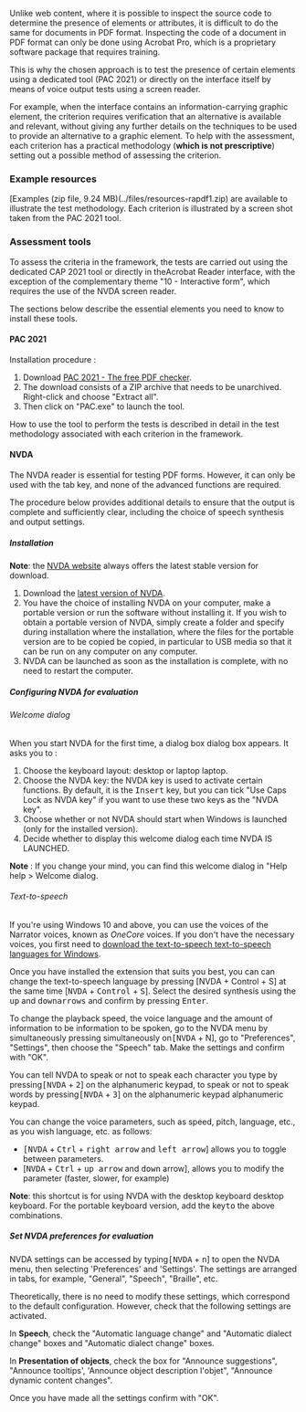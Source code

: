 Unlike web content, where it is possible to inspect the source code to determine the presence of elements or attributes, it is difficult to do the same for documents in PDF format.
Inspecting the code of a document in PDF format can only be done using <span lang="en">Acrobat Pro</span>, which is a proprietary software package that requires training. 

This is why the chosen approach is to test the presence of certain elements using a dedicated tool (PAC 2021) or directly on the interface itself by means of voice output tests using a screen reader.

For example, when the interface contains an information-carrying graphic element, the criterion requires verification that an alternative is available and relevant, without giving any further details on the techniques to be used to provide an alternative to a graphic element. To help with the assessment, each criterion has a practical methodology (**which is not prescriptive**) setting out a possible method of assessing the criterion.

### Example resources

[Examples (zip file, 9.24 MB)(../files/resources-rapdf1.zip) are available to illustrate the test methodology. Each criterion is illustrated by a screen shot taken from the PAC 2021 tool.


### Assessment tools

To assess the criteria in the framework, the tests are carried out using the dedicated CAP 2021 tool or directly in the<span lang="en">Acrobat Reader</span> interface, with the exception of the complementary theme "10 - Interactive form", which requires the use of the NVDA screen reader.

The sections below describe the essential elements you need to know to install these tools.

#### PAC 2021
Installation procedure :

1. Download [PAC 2021 - The free PDF checker](https://pdfua.foundation/fr/pac-2021-le-verificateur-pdf-gratuit/).
2. The download consists of a ZIP archive that needs to be unarchived. Right-click and choose "Extract all".
3. Then click on "PAC.exe" to launch the tool.

How to use the tool to perform the tests is described in detail in the test methodology associated with each criterion in the framework.

#### NVDA

The NVDA reader is essential for testing PDF forms. However, it can only be used with the tab key, and none of the advanced functions are required.

The procedure below provides additional details to ensure that the output is complete and sufficiently clear, including the choice of speech synthesis and output settings.

##### Installation

**Note**: the [NVDA website](https://www.nvda-fr.org/)
always offers the latest stable version for download.

1.  Download the [latest version of NVDA](https://www.nvda-fr.org/cat.php?id=2).
1.  You have the choice of installing NVDA on your computer,
    make a portable version or run the software without
    installing it. If you wish to obtain a portable version of
    NVDA, simply create a folder and specify during installation where the
    installation, where the files for the portable version are to be copied
    be copied, in particular to USB media so that it can be run on any computer
    on any computer.
1.  NVDA can be launched as soon as the installation is complete, with no need to restart the computer.

##### Configuring NVDA for evaluation

###### Welcome dialog

When you start NVDA for the first time, a dialog box
dialog box appears. It asks you to :

1.  Choose the keyboard layout: desktop or laptop
    laptop.
2.  Choose the NVDA key: the NVDA key is used to activate certain functions. By default, it is the <kbd>Insert</kbd> key, but you can tick "Use Caps Lock as NVDA key" if you want to use these two keys as the "NVDA key".
3.  Choose whether or not NVDA should start when Windows is launched
    (only for the installed version).
4.  Decide whether to display this welcome dialog each time
    NVDA IS LAUNCHED.

**Note** : If you change your mind, you can find this welcome dialog in "Help
help &gt; Welcome dialog.

###### Text-to-speech

If you're using Windows 10 and above, you can use the voices of the
Narrator voices, known as *OneCore* voices. If you don't have
the necessary voices, you first need to [download the text-to-speech
text-to-speech languages for
Windows](https://support.office.com/fr-fr/article/T%C3%A9l%C3%A9charger-les-langues-de-synth%C3%A8se-vocale-pour-Windows-10-d5a6b612-b3ae-423f-afa5-4f6caf1ec5d3).

Once you have installed the extension that suits you best, you can
can change the text-to-speech language by pressing [NVDA + Control + S] at the same time
[<kbd>NVDA</kbd> + <kbd>Control</kbd> + <kbd>S</kbd>]. Select the desired synthesis using the
<kbd>up</kbd> and <kbd>down</kbd><kbd>arrows</kbd> and confirm by pressing <kbd>Enter</kbd>.

To change the playback speed, the voice language and the amount of information to be
information to be spoken, go to the NVDA menu by simultaneously pressing
simultaneously on<kbd>[NVDA</kbd> + </kbd>N</kbd>], go to "Preferences",
"Settings", then choose the "Speech" tab. Make the
settings and confirm with "OK".

You can tell NVDA to speak or not to speak each character you type
by pressing<kbd>[NVDA</kbd> + <kbd>2</kbd>] on the alphanumeric keypad, to speak or not to speak
words by pressing<kbd>[NVDA</kbd> + <kbd>3</kbd>] on the alphanumeric keypad
alphanumeric keypad.

You can change the voice parameters, such as speed, pitch, language, etc., as you wish
language, etc. as follows:

-  <kbd>[NVDA</kbd> + <kbd>Ctrl</kbd> + <kbd>right arrow</kbd> and <kbd>left arrow</kbd>] allows you to
    toggle between parameters.
-   [<kbd>NVDA</kbd> + <kbd>Ctrl</kbd> + <kbd>up arrow</kbd> and <kbd>down</kbd> arrow], allows you to modify the
    parameter (faster, slower, for example)

**Note**: this shortcut is for using NVDA with the desktop keyboard
desktop keyboard. For the portable keyboard version, add the
key<kbd>to</kbd> the above combinations.

##### Set NVDA preferences for evaluation

NVDA settings can be accessed by typing<kbd>[NVDA</kbd> + <kbd>n</kbd>] to open the NVDA
menu, then selecting 'Preferences' and 'Settings'. The
settings are arranged in tabs, for example,
"General", "Speech", "Braille", etc.

Theoretically, there is no need to modify these settings, which
correspond to the default configuration. However, check that the following
settings are activated.

In **Speech**, check the "Automatic language change" and "Automatic dialect change" boxes
and "Automatic dialect change" boxes.

In **Presentation of objects**, check the box for "Announce suggestions",
"Announce tooltips', 'Announce object description
l\'objet", "Announce dynamic content changes".

Once you have made all the settings
confirm with "OK".


